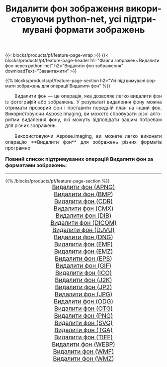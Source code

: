 ﻿---
title: Видалити фон зображення використовуючи python-net, усі підтримувані формати зображень 
weight: 3920
url: /uk/python-net/remove-background/ 
lang: uk
langdirlevel: 2
locales: zh-hans,ja,it,ru,de,es,fr,nl,id,lt,pl,pt,vi,tr,ko,zh-hant,ar,hi,th,sv,cs,uk,he
description: Використовуючи Aspose.Imaging, ви можете легко Видалити фон зображення використовуючи  python-net
---

{{< blocks/products/pf/feature-page-wrap >}}
{{< blocks/products/pf/feature-page-header h1="Файли зображень Видалити фон через python-net" h2="Видалити фон зображення" downloadText="Завантажити" >}}


{{% blocks/products/pf/feature-page-section  h2="Усі підтримувані формати зображень для операції Видалити фон" %}}
<p align="justify" style="text-indent:2em;font-size:15px;">
Видалити фон — це операція, яка дозволяє легко видалити фон із фотографій або зображень. У результаті видалення фону можна отримати прозорий фон і поставити передній план на інший фон. Використовуючи Aspose.Imaging, ви можете спробувати різні алгоритми видалення фону, які можуть відповідати вашим потребам для різних зображень.
</p>
<p align="justify" style="text-indent:2em;font-size:15px;">
Використовуючи Aspose.Imaging, ви можете легко виконати операцiю **Видалити фон** для  зображень різних форматів програмно
</p>
<h3 style="margin-top:16px;">
Повний список підтримуваних операцій Видалити фон за форматами зображень:
</h3>
<hr/>
{{% /blocks/products/pf/feature-page-section %}}
<div class="container-fluid productfamilypage bg-gray">
    <div class="convertypes bg-gray agp-content section">
        <div class="container">
		<div class="row other-converters" style="gap: 10px;font-size: 19px;text-align:center;">
		    <div class='col-md-3 other-converter remove-lp remove-rp'><a href="/imaging/uk/python-net/remove-background/apng/" style="padding:15px;">Видалити фон (APNG)</a></div><div class='col-md-3 other-converter remove-lp remove-rp'><a href="/imaging/uk/python-net/remove-background/bmp/" style="padding:15px;">Видалити фон (BMP)</a></div><div class='col-md-3 other-converter remove-lp remove-rp'><a href="/imaging/uk/python-net/remove-background/cdr/" style="padding:15px;">Видалити фон (CDR)</a></div><div class='col-md-3 other-converter remove-lp remove-rp'><a href="/imaging/uk/python-net/remove-background/cmx/" style="padding:15px;">Видалити фон (CMX)</a></div><div class='col-md-3 other-converter remove-lp remove-rp'><a href="/imaging/uk/python-net/remove-background/dib/" style="padding:15px;">Видалити фон (DIB)</a></div><div class='col-md-3 other-converter remove-lp remove-rp'><a href="/imaging/uk/python-net/remove-background/dicom/" style="padding:15px;">Видалити фон (DICOM)</a></div><div class='col-md-3 other-converter remove-lp remove-rp'><a href="/imaging/uk/python-net/remove-background/djvu/" style="padding:15px;">Видалити фон (DJVU)</a></div><div class='col-md-3 other-converter remove-lp remove-rp'><a href="/imaging/uk/python-net/remove-background/dng/" style="padding:15px;">Видалити фон (DNG)</a></div><div class='col-md-3 other-converter remove-lp remove-rp'><a href="/imaging/uk/python-net/remove-background/emf/" style="padding:15px;">Видалити фон (EMF)</a></div><div class='col-md-3 other-converter remove-lp remove-rp'><a href="/imaging/uk/python-net/remove-background/emz/" style="padding:15px;">Видалити фон (EMZ)</a></div><div class='col-md-3 other-converter remove-lp remove-rp'><a href="/imaging/uk/python-net/remove-background/eps/" style="padding:15px;">Видалити фон (EPS)</a></div><div class='col-md-3 other-converter remove-lp remove-rp'><a href="/imaging/uk/python-net/remove-background/gif/" style="padding:15px;">Видалити фон (GIF)</a></div><div class='col-md-3 other-converter remove-lp remove-rp'><a href="/imaging/uk/python-net/remove-background/ico/" style="padding:15px;">Видалити фон (ICO)</a></div><div class='col-md-3 other-converter remove-lp remove-rp'><a href="/imaging/uk/python-net/remove-background/j2k/" style="padding:15px;">Видалити фон (J2K)</a></div><div class='col-md-3 other-converter remove-lp remove-rp'><a href="/imaging/uk/python-net/remove-background/jp2/" style="padding:15px;">Видалити фон (JP2)</a></div><div class='col-md-3 other-converter remove-lp remove-rp'><a href="/imaging/uk/python-net/remove-background/jpg/" style="padding:15px;">Видалити фон (JPG)</a></div><div class='col-md-3 other-converter remove-lp remove-rp'><a href="/imaging/uk/python-net/remove-background/odg/" style="padding:15px;">Видалити фон (ODG)</a></div><div class='col-md-3 other-converter remove-lp remove-rp'><a href="/imaging/uk/python-net/remove-background/otg/" style="padding:15px;">Видалити фон (OTG)</a></div><div class='col-md-3 other-converter remove-lp remove-rp'><a href="/imaging/uk/python-net/remove-background/png/" style="padding:15px;">Видалити фон (PNG)</a></div><div class='col-md-3 other-converter remove-lp remove-rp'><a href="/imaging/uk/python-net/remove-background/svg/" style="padding:15px;">Видалити фон (SVG)</a></div><div class='col-md-3 other-converter remove-lp remove-rp'><a href="/imaging/uk/python-net/remove-background/tga/" style="padding:15px;">Видалити фон (TGA)</a></div><div class='col-md-3 other-converter remove-lp remove-rp'><a href="/imaging/uk/python-net/remove-background/tiff/" style="padding:15px;">Видалити фон (TIFF)</a></div><div class='col-md-3 other-converter remove-lp remove-rp'><a href="/imaging/uk/python-net/remove-background/webp/" style="padding:15px;">Видалити фон (WEBP)</a></div><div class='col-md-3 other-converter remove-lp remove-rp'><a href="/imaging/uk/python-net/remove-background/wmf/" style="padding:15px;">Видалити фон (WMF)</a></div><div class='col-md-3 other-converter remove-lp remove-rp'><a href="/imaging/uk/python-net/remove-background/wmz/" style="padding:15px;">Видалити фон (WMZ)</a></div>
                </div>
        </div>
    </div>
</div>
<br/>
